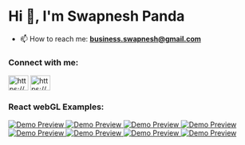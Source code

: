# Hi 👋, I'm Swapnesh Panda
- 📫 How to reach me: **business.swapnesh@gmail.com**


### Connect with me:
<p align="left">
<a target="_blank" href="https://www.linkedin.com/in/swapnesh-panda-164b79303/" target="_blank"><img align="center" src="https://raw.githubusercontent.com/rahuldkjain/github-profile-readme-generator/master/src/images/icons/Social/linked-in-alt.svg" alt="https://www.linkedin.com/in/swapnesh-panda-164b79303" height="30" width="40" /></a>
<a target="_blank" href="https://www.instagram.com/swapnesh.io/" target="_blank"><img align="center" src="https://raw.githubusercontent.com/rahuldkjain/github-profile-readme-generator/master/src/images/icons/Social/instagram.svg" alt="https://www.instagram.com/swapnesh.io/" height="30" width="40" /></a>
</p>


### React webGL Examples:


<div class="container">
  <a href="https://threereactexamples.netlify.app">
    <img src="./img/FlyControl.gif" alt="Demo Preview" />
  </a>
  <a href="https://threereactexamples.netlify.app">
    <img src="./img/FlyControl.gif" alt="Demo Preview" />
  </a>
  <a href="https://threereactexamples.netlify.app">
    <img src="./img/FlyControl.gif" alt="Demo Preview" />
  </a>
  <a href="https://threereactexamples.netlify.app">
    <img src="./img/FlyControl.gif" alt="Demo Preview" />
  </a>
  <a href="https://threereactexamples.netlify.app">
    <img src="./img/FlyControl.gif" alt="Demo Preview" />
  </a>
  <a href="https://threereactexamples.netlify.app">
    <img src="./img/FlyControl.gif" alt="Demo Preview" />
  </a>
  <a href="https://threereactexamples.netlify.app">
    <img src="./img/FlyControl.gif" alt="Demo Preview" />
  </a>
  <a href="https://threereactexamples.netlify.app">
    <img src="./img/FlyControl.gif" alt="Demo Preview" />
  </a>
</div>



